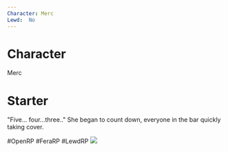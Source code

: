 ```yaml
---
Character: Merc
Lewd:  No
---
```

# Character
Merc

# Starter

"Five... four...three.." She began to count down, everyone in the bar quickly taking cover.
  

#OpenRP #FeraRP #LewdRP 
![](d880154bb33ca89dd64aa481dc5fef56.jpg)